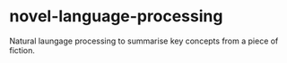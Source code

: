 # novel-language-processing
Natural laungage processing to summarise key concepts from a piece of fiction.
